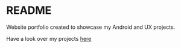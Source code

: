 <h1>README</h1>
<p>Website portfolio created to showcase my Android and UX projects.</p>
<p>Have a look over my projects <a href="https://www.sabinaleitoiu.com">here</a></p>
